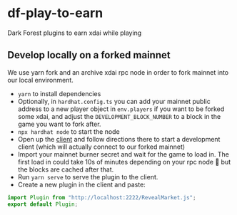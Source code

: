 # df-play-to-earn

Dark Forest plugins to earn xdai while playing

## Develop locally on a forked mainnet

We use yarn fork and an archive xdai rpc node in order to fork mainnet into our local environment.

- `yarn` to install dependencies
- Optionally, in `hardhat.config.ts` you can add your mainnet public address to a new player object in `env.players` if you want to be forked some xdai, and adjust the `DEVELOPMENT_BLOCK_NUMBER` to a block in the game you want to fork after.
- `npx hardhat node` to start the node
- Open up the [client](https://github.com/darkforest-eth/client) and follow directions there to start a development client (which will actually connect to our forked mainnet)
- Import your mainnet burner secret and wait for the game to load in. The first load in could take 10s of minutes depending on your rpc node 😬 but the blocks are cached after that.
- Run `yarn serve` to serve the plugin to the client.
- Create a new plugin in the client and paste:

```js
import Plugin from "http://localhost:2222/RevealMarket.js";
export default Plugin;
```
